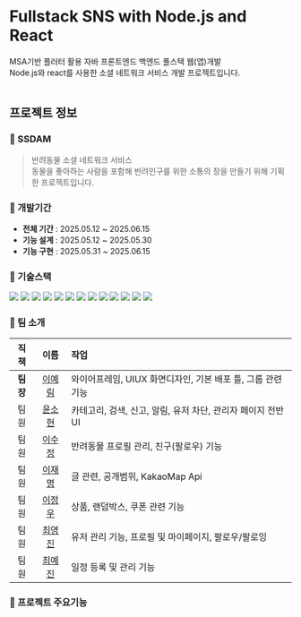 Fullstack SNS with Node.js and React
===
MSA기반 플러터 활용 자바 프론트엔드 백엔드 풀스택 웹(앱)개발</br>
Node.js와 react를 사용한 소셜 네트워크 서비스 개발 프로젝트입니다.
</br></br>

프로젝트 정보
---
### 🐾 SSDAM
>반려동물 소셜 네트워크 서비스
></br>동물을 좋아하는 사람을 포함해 반려인구를 위한 소통의 장을 만들기 위해 기획한 프로젝트입니다.

### 🐾 개발기간
- **전체 기간** : 2025.05.12 ~ 2025.06.15
- **기능 설계** : 2025.05.12 ~ 2025.05.30
- **기능 구현** : 2025.05.31 ~ 2025.06.15

### 🐾 기술스택
<img src="https://img.shields.io/badge/node.js-5FA04E?style=for-the-badge&logo=nodedotjs&logoColor=white"> <img src="https://img.shields.io/badge/react-61DAFB?style=for-the-badge&logo=react&logoColor=white"> <img src="https://img.shields.io/badge/javascript-F7DF1E?style=for-the-badge&logo=javascript&logoColor=white"> <img src="https://img.shields.io/badge/express-000000?style=for-the-badge&logo=express&logoColor=white"> <img src="https://img.shields.io/badge/next.js-000000?style=for-the-badge&logo=nextdotjs&logoColor=white"> <img src="https://img.shields.io/badge/nodemon-76D04B?style=for-the-badge&logo=nodemon&logoColor=white"> <img src="https://img.shields.io/badge/dotenv-ECD53F?style=for-the-badge&logo=dotenv&logoColor=white"> <img src="https://img.shields.io/badge/mysql-4479A1?style=for-the-badge&logo=mysql&logoColor=white"> <img src="https://img.shields.io/badge/sequelize-52B0E7?style=for-the-badge&logo=sequelize&logoColor=white"> <img src="https://img.shields.io/badge/axios-5A29E4?style=for-the-badge&logo=axios&logoColor=white"> <img src="https://img.shields.io/badge/redux-764ABC?style=for-the-badge&logo=redux&logoColor=white"> <img src="https://img.shields.io/badge/reduxsaga-999999?style=for-the-badge&logo=reduxsaga&logoColor=white"> <img src="https://img.shields.io/badge/antdesign-0170FE?style=for-the-badge&logo=antdesign&logoColor=white">

### 🐾 팀 소개
|직책|이름|작업|
|:---:|:---:|:--| 
|**팀장**|[이예림](https://github.com/dpflaalee)|와이어프레임, UIUX 화면디자인, 기본 배포 틀, 그룹 관련 기능|
|팀원|[ 윤소현](https://github.com/syeon279)|카테고리, 검색, 신고, 알림, 유저 차단, 관리자 페이지 전반UI|
|팀원|[ 이수정](https://github.com/sj71791)|반려동물 프로필 관리, 친구(팔로우) 기능|
|팀원|[ 이재명](https://github.com/Lee-jaemyeong)|글 관련, 공개범위, KakaoMap Api|
|팀원|[ 이정우](https://github.com/jeongwoo76)|상품, 랜덤박스, 쿠폰 관련 기능|
|팀원|[ 최영진](https://github.com/JinProjects)|유저 관리 기능, 프로필 및 마이페이지, 팔로우/팔로잉|
|팀원|[ 최예진]()|일정 등록 및 관리 기능|

### 🐾 프로젝트 주요기능
